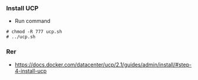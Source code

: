 ### Install UCP
* Run command
```
# chmod -R 777 ucp.sh
# ../ucp.sh
```

### Rer
* https://docs.docker.com/datacenter/ucp/2.1/guides/admin/install/#step-4-install-ucp